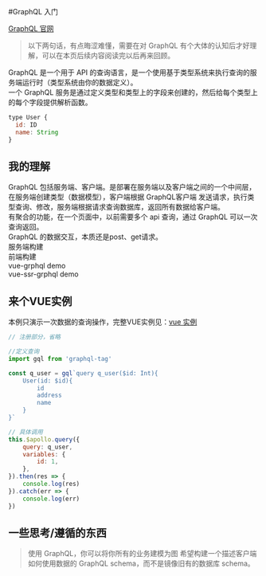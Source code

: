 #GraphQL 入门

[GraphQL 官网](http://graphql.cn/)
> 以下两句话，有点晦涩难懂，需要在对 GraphQL 有个大体的认知后才好理解，可以在本页后续内容阅读完以后再来回顾。  

GraphQL 是一个用于 API 的查询语言，是一个使用基于类型系统来执行查询的服务端运行时（类型系统由你的数据定义）。  
一个 GraphQL 服务是通过定义类型和类型上的字段来创建的，然后给每个类型上的每个字段提供解析函数。
```javascript
type User {
  id: ID
  name: String
}
```

## 我的理解
GraphQL 包括服务端、客户端。是部署在服务端以及客户端之间的一个中间层，在服务端创建类型（数据模型），客户端根据 GraphQL客户端 发送请求，执行类型查询、修改，服务端根据请求查询数据库，返回所有数据给客户端。  
有聚合的功能，在一个页面中，以前需要多个 api 查询，通过 GraphQL 可以一次查询返回。  
GraphQL 的数据交互，本质还是post、get请求。  
服务端构建  
前端构建  
vue-grphql demo  
vue-ssr-grphql demo  

## 来个VUE实例
本例只演示一次数据的查询操作，完整VUE实例见：[vue 实例](./demo-vue.md)
```javascript
// 注册部分，省略

//定义查询
import gql from 'graphql-tag'

const q_user = gql`query q_user($id: Int){
    User(id: $id){
        id
        address
        name
    }
}`

// 具体调用
this.$apollo.query({
    query: q_user,
    variables: {
        id: 1,
    },
}).then(res => {
    console.log(res)
}).catch(err => {
    console.log(err)
})
```

## 一些思考/遵循的东西
> 使用 GraphQL，你可以将你所有的业务建模为图
> 希望构建一个描述客户端如何使用数据的 GraphQL schema，而不是镜像旧有的数据库 schema。